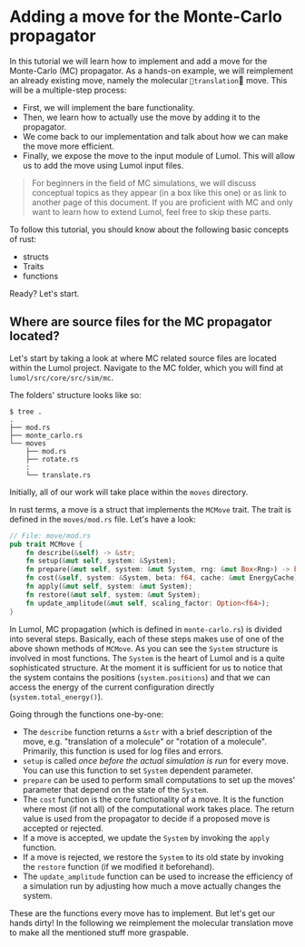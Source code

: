 # Adding a move for the Monte-Carlo propagator

In this tutorial we will learn how to implement and add a move for the Monte-Carlo (MC) propagator.
As a hands-on example, we will reimplement an already existing move, namely the molecular `translation` move. This will be a multiple-step process:
- First, we will implement the bare functionality.
- Then, we learn how to actually use the move by adding it to the propagator.
- We come back to our implementation and talk about how we can make the move more efficient.
- Finally, we expose the move to the input module of Lumol. This will allow us to add the move using Lumol input files.

> For beginners in the field of MC simulations, we will discuss conceptual topics as they appear (in a box like this one) or as link to another page of this document. 
> If you are proficient with MC and only want to learn how to extend Lumol, feel free to skip these parts. 

To follow this tutorial, you should know about the following basic concepts of rust:
- structs
- Traits
- functions

Ready? Let's start.

## Where are source files for the MC propagator located?

Let's start by taking a look at where MC related source files are located within the Lumol project. Navigate to the MC folder, which you will find at `lumol/src/core/src/sim/mc`.

The folders' structure looks like so:
```
$ tree .
.
├── mod.rs
├── monte_carlo.rs
└── moves
    ├── mod.rs
    ├── rotate.rs
    :
    └── translate.rs
```

Initially, all of our work will take place within the `moves` directory.

In rust terms, a move is a struct that implements the `MCMove` trait. The trait is defined in the `moves/mod.rs` file. Let's have a look:

```rust
// File: move/mod.rs
pub trait MCMove {
    fn describe(&self) -> &str;
    fn setup(&mut self, system: &System);
    fn prepare(&mut self, system: &mut System, rng: &mut Box<Rng>) -> bool;
    fn cost(&self, system: &System, beta: f64, cache: &mut EnergyCache) -> f64;
    fn apply(&mut self, system: &mut System);
    fn restore(&mut self, system: &mut System);
    fn update_amplitude(&mut self, scaling_factor: Option<f64>);
}
```

In Lumol, MC propagation (which is defined in `monte-carlo.rs`) is divided into several steps.
Basically, each of these steps makes use of one of the above shown methods of `MCMove`.
As you can see the `System` structure is involved in most functions.
The `System` is the heart of Lumol and is a quite sophisticated structure.
At the moment it is sufficient for us to notice that the system contains the positions (`system.positions`) and that we can access the energy of the current configuration directly (`system.total_energy()`).

Going through the functions one-by-one:

- The `describe` function returns a `&str` with a brief description of the move, e.g. "translation of a molecule" or "rotation of a molecule". Primarily, this function is used for log files and errors.
- `setup` is called *once before the actual simulation is run* for every move. You can use this function to set `System` dependent parameter.
- `prepare` can be used to perform small computations to set up the moves' parameter that depend on the state of the `System`.
- The `cost` function is the core functionality of a move. It is the function where most (if not all) of the computational work takes place. The return value is used from the propagator to decide if a proposed move is accepted or rejected. 
- If a move is accepted, we update the `System` by invoking the `apply` function.
- If a move is rejected, we restore the `System` to its old state by invoking the `restore` function (if we modified it beforehand).
- The `update_amplitude` function can be used to increase the efficiency of a simulation run by adjusting how much a move actually changes the system.

These are the functions every move has to implement. But let's get our hands dirty! In the following we reimplement the molecular translation move to make all the mentioned stuff more graspable.